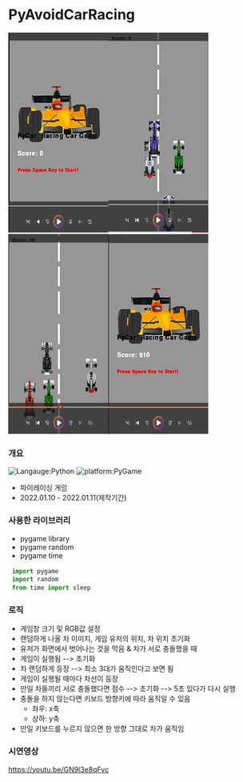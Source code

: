 # PyAvoidCarRacing
<img src="start.png" width="200px" height="400px"><img src="playing.png" width="200px" height="400px"><img src="crash.png" width="200px" height="400px"><img src="game_over.png" width="200px" height="400px">
### 개요
![Langauge:Python](https://img.shields.io/badge/Language-Python-purple) ![platform:PyGame](https://img.shields.io/badge/Platform-PyGame-pink)
  -  파이레이싱 게임
  -  2022.01.10 - 2022.01.11(제작기간)

### 사용한 라이브러리
  - pygame library
  - pygame random
  - pygame time
   ```python
    import pygame
    import random
    from time import sleep
   ```
### 로직
  - 게임창 크기 및 RGB값 설정
  - 랜덤하게 나올 차 이미지, 게임 유저의 위치, 차 위치 초기화
  - 유저가 화면에서 벗어나는 것을 막음 & 차가 서로 충돌했을 때
  - 게임이 실행됨 --> 초기화
  - 차 랜덤하게 등장 --> 최소 3대가 움직인다고 보면 됨
  - 게임이 실행될 때마다 차선이 등장
  - 만일 차들끼리 서로 충돌했다면 점수 --> 초기화 --> 5초 있다가 다시 실행
  - 충돌을 하지 않는다면 키보드 방향키에 따라 움직일 수 있음
    - 좌우: x축
    - 상하: y축 
  - 만일 키보드를 누르지 않으면 한 방향 그대로 차가 움직임

### 시연영상
https://youtu.be/GN9l3e8qFvc
